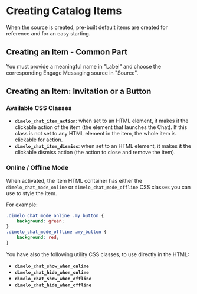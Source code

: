 # Creating Catalog Items

When the source is created, pre-built default items are created for reference and for an easy starting.

## Creating an Item - Common Part

You must provide a meaningful name in "Label" and choose the corresponding Engage Messaging source in "Source".

## Creating an Item: Invitation or a Button

### Available CSS Classes

* **`dimelo_chat_item_action`**: when set to an HTML element, it makes it the clickable action of the item (the element that launches the Chat). If this class is not set to any HTML element in the item, the whole item is clickable for action.
* **`dimelo_chat_item_dismiss`**: when set to an HTML element, it makes it the clickable dismiss action (the action to close and remove the item).

### Online / Offline Mode

When activated, the item HTML container has either the `dimelo_chat_mode_online` or `dimelo_chat_mode_offline` CSS classes you can use to style the item.

For example:

```css
.dimelo_chat_mode_online .my_button {
    background: green;
}
.dimelo_chat_mode_offline .my_button {
    background: red;
}
```

You have also the following utility CSS classes, to use directly in the HTML:

* **`dimelo_chat_show_when_online`**
* **`dimelo_chat_hide_when_online`**
* **`dimelo_chat_show_when_offline`**
* **`dimelo_chat_hide_when_offline`**